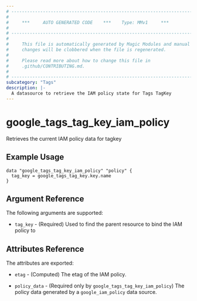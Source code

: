 ```yaml
---
# ----------------------------------------------------------------------------
#
#     ***     AUTO GENERATED CODE    ***    Type: MMv1     ***
#
# ----------------------------------------------------------------------------
#
#     This file is automatically generated by Magic Modules and manual
#     changes will be clobbered when the file is regenerated.
#
#     Please read more about how to change this file in
#     .github/CONTRIBUTING.md.
#
# ----------------------------------------------------------------------------
subcategory: "Tags"
description: |-
  A datasource to retrieve the IAM policy state for Tags TagKey
---
```



# google_tags_tag_key_iam_policy

Retrieves the current IAM policy data for tagkey


## Example Usage


```hcl
data "google_tags_tag_key_iam_policy" "policy" {
  tag_key = google_tags_tag_key.key.name
}
```

## Argument Reference

The following arguments are supported:

* `tag_key` - (Required) Used to find the parent resource to bind the IAM policy to

## Attributes Reference

The attributes are exported:

* `etag` - (Computed) The etag of the IAM policy.

* `policy_data` - (Required only by `google_tags_tag_key_iam_policy`) The policy data generated by
  a `google_iam_policy` data source.
